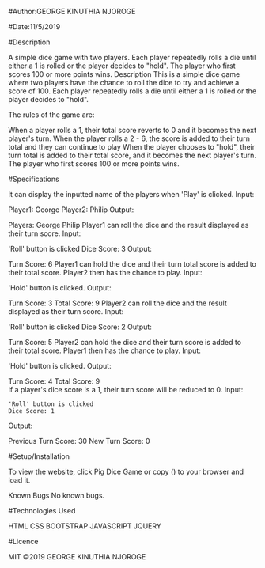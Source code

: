 #Author:GEORGE KINUTHIA NJOROGE

#Date:11/5/2019

#Description

A simple dice game with two players. Each player repeatedly rolls a die until either a 1 is rolled or the player decides to "hold". The player who first scores 100 or more points wins.
Description
This is a simple dice game where two players have the chance to roll the dice to try and achieve a score of 100. Each player repeatedly rolls a die until either a 1 is rolled or the player decides to "hold".

The rules of the game are:

When a player rolls a 1, their total score reverts to 0 and it becomes the next player's turn.
When the player rolls a 2 - 6, the score is added to their turn total and they can continue to play
When the player chooses to "hold", their turn total is added to their total score, and it becomes the next player's turn.
The player who first scores 100 or more points wins.

#Specifications

It can display the inputted name of the players when 'Play' is clicked.
Input:

   Player1: George
   Player2: Philip
Output:

   Players:   George            Philip
Player1 can roll the dice and the result displayed as their turn score.
Input:

 'Roll' button is clicked
 Dice Score: 3
Output:

  Turn Score: 6
Player1 can hold the dice and their turn total score is added to their total score. Player2 then has the chance to play.
Input:

  'Hold' button is clicked.
Output:

   Turn Score: 3
   Total Score: 9
Player2 can roll the dice and the result displayed as their turn score.
Input:

 'Roll' button is clicked
 Dice Score: 2
Output:

  Turn Score: 5
Player2 can hold the dice and their turn score is added to their total score. Player1 then has the chance to play.
Input:

   'Hold' button is clicked.
Output:

   Turn Score: 4
   Total Score: 9        
If a player's dice score is a 1, their turn score will be reduced to 0.
Input:

    'Roll' button is clicked
    Dice Score: 1
Output:

   Previous Turn Score: 30
   New Turn Score: 0

#Setup/Installation

To view the website, click Pig Dice Game or copy () to your browser and load it.

Known Bugs
No known bugs.

#Technologies Used

HTML
CSS
BOOTSTRAP
JAVASCRIPT
JQUERY

#Licence

MIT ©2019 GEORGE KINUTHIA NJOROGE
